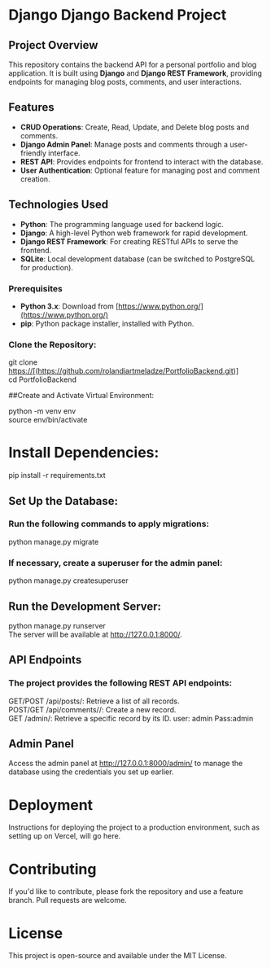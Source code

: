 # Django Django Backend Project

## Project Overview
<p>

  This repository contains the backend API for a personal portfolio and blog application. It is built using **Django** and **Django REST Framework**, providing endpoints for managing blog posts, comments, and user interactions.
</p>


## Features

- **CRUD Operations**: Create, Read, Update, and Delete blog posts and comments.
- **Django Admin Panel**: Manage posts and comments through a user-friendly interface.
- **REST API**: Provides endpoints for frontend to interact with the database.
- **User Authentication**: Optional feature for managing post and comment creation.

## Technologies Used

- **Python**: The programming language used for backend logic.
- **Django**: A high-level Python web framework for rapid development.
- **Django REST Framework**: For creating RESTful APIs to serve the frontend.
- **SQLite**: Local development database (can be switched to PostgreSQL for production).


### Prerequisites

- **Python 3.x**: Download from [https://www.python.org/](https://www.python.org/)
- **pip**: Python package installer, installed with Python.
  


### Clone the Repository:
git clone [https://[(https://github.com/rolandiartmeladze/PortfolioBackend.git)]](https://github.com/rolandiartmeladze/PortfolioBackend.git) <br />
cd PortfolioBackend<br />

##Create and Activate Virtual Environment:

python -m venv env <br /> 
source env/bin/activate  

# Install Dependencies:

pip install -r requirements.txt

## Set Up the Database:

### Run the following commands to apply migrations:

python manage.py migrate <br />

### If necessary, create a superuser for the admin panel:

python manage.py createsuperuser

## Run the Development Server:

python manage.py runserver <br />
The server will be available at http://127.0.0.1:8000/.

## API Endpoints
### The project provides the following REST API endpoints:

GET/POST /api/posts/: Retrieve a list of all records. <br />
POST/GET /api/comments//: Create a new record. <br />
GET /admin/: Retrieve a specific record by its ID. user: admin  Pass:admin <br />

## Admin Panel
Access the admin panel at http://127.0.0.1:8000/admin/ to manage the database using the credentials you set up earlier.

# Deployment
Instructions for deploying the project to a production environment, such as setting up on Vercel, will go here.

# Contributing
If you'd like to contribute, please fork the repository and use a feature branch. Pull requests are welcome.

# License
This project is open-source and available under the MIT License.
